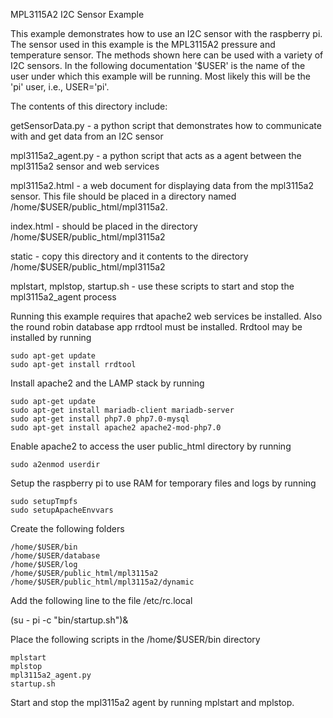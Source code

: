 MPL3115A2 I2C Sensor Example

This example demonstrates how to use an I2C sensor with the
raspberry pi.  The sensor used in this example is the MPL3115A2
pressure and temperature sensor.  The methods shown here can
be used with a variety of I2C sensors.  In the following
documentation '$USER' is the name of the user under which this
example will be running.  Most likely this will be the 'pi'
user, i.e., USER='pi'.

The contents of this directory include:

  getSensorData.py - a python script that demonstrates how to
      communicate with and get data from an I2C sensor

  mpl3115a2_agent.py - a python script that acts as a agent
      between the mpl3115a2 sensor and web services

  mpl3115a2.html - a web document for displaying data from
      the mpl3115a2 sensor.  This file should be placed in
      a directory named /home/$USER/public_html/mpl3115a2.

  index.html - should be placed in the directory
      /home/$USER/public_html/mpl3115a2

  static - copy this directory and it contents to the 
      directory /home/$USER/public_html/mpl3115a2

  mplstart, mplstop, startup.sh - use these scripts to start
      and stop the mpl3115a2_agent process

Running this example requires that apache2 web services be
installed.  Also the round robin database app rrdtool must
be installed.  Rrdtool may be installed by running

    sudo apt-get update
    sudo apt-get install rrdtool

Install apache2 and the LAMP stack by running

    sudo apt-get update
    sudo apt-get install mariadb-client mariadb-server
    sudo apt-get install php7.0 php7.0-mysql
    sudo apt-get install apache2 apache2-mod-php7.0

Enable apache2 to access the user public_html directory by
running

    sudo a2enmod userdir

Setup the raspberry pi to use RAM for temporary files
and logs by running

    sudo setupTmpfs
    sudo setupApacheEnvvars

Create the following folders

    /home/$USER/bin
    /home/$USER/database
    /home/$USER/log
    /home/$USER/public_html/mpl3115a2
    /home/$USER/public_html/mpl3115a2/dynamic

Add the following line to the file /etc/rc.local

   (su - pi -c "bin/startup.sh")&

Place the following scripts in the /home/$USER/bin directory

    mplstart
    mplstop
    mpl3115a2_agent.py
    startup.sh

Start and stop the mpl3115a2 agent by running mplstart and mplstop.

